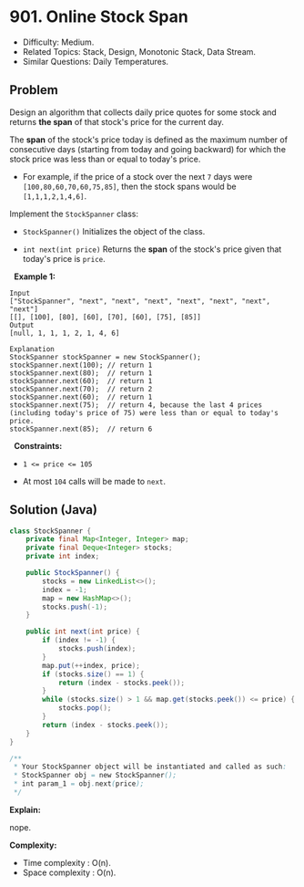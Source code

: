 # 901. Online Stock Span

- Difficulty: Medium.
- Related Topics: Stack, Design, Monotonic Stack, Data Stream.
- Similar Questions: Daily Temperatures.

## Problem

Design an algorithm that collects daily price quotes for some stock and returns **the span** of that stock's price for the current day.

The **span** of the stock's price today is defined as the maximum number of consecutive days (starting from today and going backward) for which the stock price was less than or equal to today's price.


	
- For example, if the price of a stock over the next ```7``` days were ```[100,80,60,70,60,75,85]```, then the stock spans would be ```[1,1,1,2,1,4,6]```.


Implement the ```StockSpanner``` class:


	
- ```StockSpanner()``` Initializes the object of the class.
	
- ```int next(int price)``` Returns the **span** of the stock's price given that today's price is ```price```.


 
**Example 1:**

```
Input
["StockSpanner", "next", "next", "next", "next", "next", "next", "next"]
[[], [100], [80], [60], [70], [60], [75], [85]]
Output
[null, 1, 1, 1, 2, 1, 4, 6]

Explanation
StockSpanner stockSpanner = new StockSpanner();
stockSpanner.next(100); // return 1
stockSpanner.next(80);  // return 1
stockSpanner.next(60);  // return 1
stockSpanner.next(70);  // return 2
stockSpanner.next(60);  // return 1
stockSpanner.next(75);  // return 4, because the last 4 prices (including today's price of 75) were less than or equal to today's price.
stockSpanner.next(85);  // return 6
```

 
**Constraints:**


	
- ```1 <= price <= 105```
	
- At most ```104``` calls will be made to ```next```.



## Solution (Java)

```java
class StockSpanner {
    private final Map<Integer, Integer> map;
    private final Deque<Integer> stocks;
    private int index;

    public StockSpanner() {
        stocks = new LinkedList<>();
        index = -1;
        map = new HashMap<>();
        stocks.push(-1);
    }

    public int next(int price) {
        if (index != -1) {
            stocks.push(index);
        }
        map.put(++index, price);
        if (stocks.size() == 1) {
            return (index - stocks.peek());
        }
        while (stocks.size() > 1 && map.get(stocks.peek()) <= price) {
            stocks.pop();
        }
        return (index - stocks.peek());
    }
}

/**
 * Your StockSpanner object will be instantiated and called as such:
 * StockSpanner obj = new StockSpanner();
 * int param_1 = obj.next(price);
 */
```

**Explain:**

nope.

**Complexity:**

* Time complexity : O(n).
* Space complexity : O(n).
